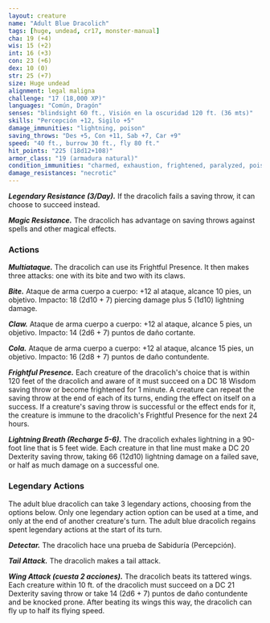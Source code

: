 ```yaml
---
layout: creature
name: "Adult Blue Dracolich"
tags: [huge, undead, cr17, monster-manual]
cha: 19 (+4)
wis: 15 (+2)
int: 16 (+3)
con: 23 (+6)
dex: 10 (0)
str: 25 (+7)
size: Huge undead
alignment: legal maligna
challenge: "17 (18,000 XP)"
languages: "Común, Dragón"
senses: "blindsight 60 ft., Visión en la oscuridad 120 ft. (36 mts)"
skills: "Percepción +12, Sigilo +5"
damage_immunities: "lightning, poison"
saving_throws: "Des +5, Con +11, Sab +7, Car +9"
speed: "40 ft., burrow 30 ft., fly 80 ft."
hit_points: "225 (18d12+108)"
armor_class: "19 (armadura natural)"
condition_immunities: "charmed, exhaustion, frightened, paralyzed, poisoned"
damage_resistances: "necrotic"
---
```


***Legendary Resistance (3/Day).*** If the dracolich fails a saving throw, it can choose to succeed instead.

***Magic Resistance.*** The dracolich has advantage on saving throws against spells and other magical effects.

### Actions

***Multiataque.*** The dracolich can use its Frightful Presence. It then makes three attacks: one with its bite and two with its claws.

***Bite.*** Ataque de arma cuerpo a cuerpo: +12 al ataque, alcance 10 pies, un objetivo. Impacto: 18 (2d10 + 7) piercing damage plus 5 (1d10) lightning damage.

***Claw.*** Ataque de arma cuerpo a cuerpo: +12 al ataque, alcance 5 pies, un objetivo. Impacto: 14 (2d6 + 7) puntos de daño cortante.

***Cola.*** Ataque de arma cuerpo a cuerpo: +12 al ataque, alcance 15 pies, un objetivo. Impacto: 16 (2d8 + 7) puntos de daño contundente.

***Frightful Presence.*** Each creature of the dracolich's choice that is within 120 feet of the dracolich and aware of it must succeed on a DC 18 Wisdom saving throw or become frightened for 1 minute. A creature can repeat the saving throw at the end of each of its turns, ending the effect on itself on a success. If a creature's saving throw is successful or the effect ends for it, the creature is immune to the dracolich's Frightful Presence for the next 24 hours.

***Lightning Breath (Recharge 5-6).*** The dracolich exhales lightning in a 90-foot line that is 5 feet wide. Each creature in that line must make a DC 20 Dexterity saving throw, taking 66 (12d10) lightning damage on a failed save, or half as much damage on a successful one.

### Legendary Actions

The adult blue dracolich can take 3 legendary actions, choosing from the options below. Only one legendary action option can be used at a time, and only at the end of another creature's turn. The adult blue dracolich regains spent legendary actions at the start of its turn.

***Detectar.*** The dracolich hace una prueba de Sabiduría (Percepción).

***Tail Attack.*** The dracolich makes a tail attack.

***Wing Attack (cuesta 2 acciones).*** The dracolich beats its tattered wings. Each creature within 10 ft. of the dracolich must succeed on a DC 21 Dexterity saving throw or take 14 (2d6 + 7) puntos de daño contundente and be knocked prone. After beating its wings this way, the dracolich can fly up to half its flying speed.